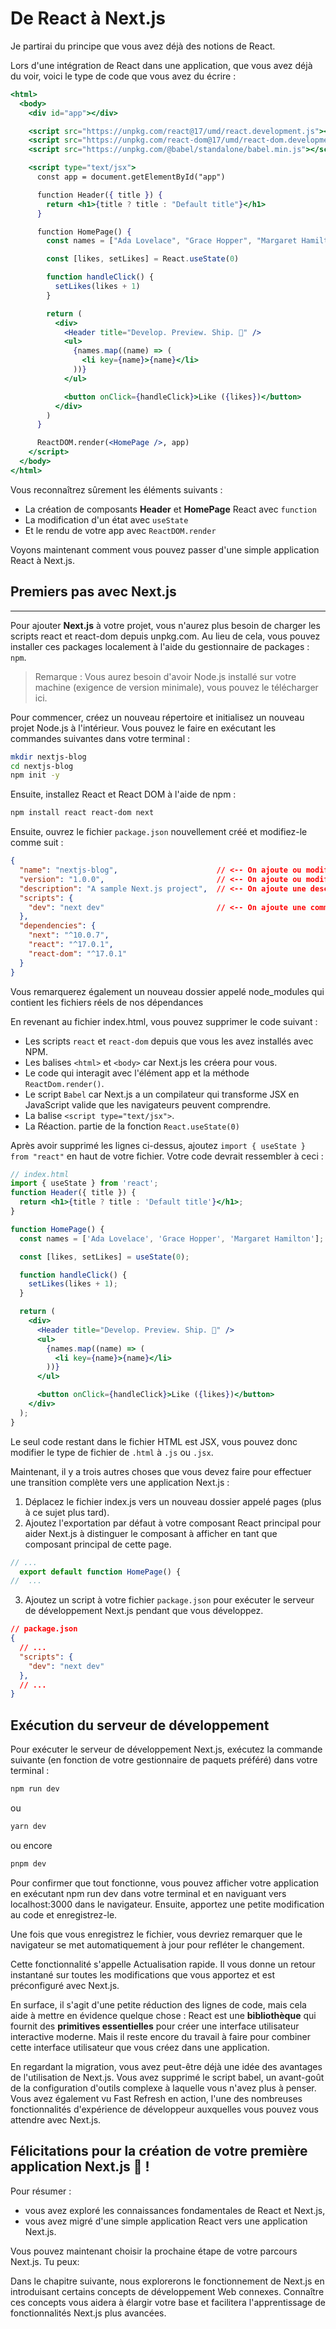 # De React à Next.js

Je partirai du principe que vous avez déjà des notions de React. 

Lors d'une intégration de React dans une application, que vous avez déjà du voir, voici le type de code que vous avez du écrire :

```jsx
<html>
  <body>
    <div id="app"></div>

    <script src="https://unpkg.com/react@17/umd/react.development.js"></script>
    <script src="https://unpkg.com/react-dom@17/umd/react-dom.development.js"></script>
    <script src="https://unpkg.com/@babel/standalone/babel.min.js"></script>

    <script type="text/jsx">
      const app = document.getElementById("app")

      function Header({ title }) {
        return <h1>{title ? title : "Default title"}</h1>
      }

      function HomePage() {
        const names = ["Ada Lovelace", "Grace Hopper", "Margaret Hamilton"]

        const [likes, setLikes] = React.useState(0)

        function handleClick() {
          setLikes(likes + 1)
        }

        return (
          <div>
            <Header title="Develop. Preview. Ship. 🚀" />
            <ul>
              {names.map((name) => (
                <li key={name}>{name}</li>
              ))}
            </ul>

            <button onClick={handleClick}>Like ({likes})</button>
          </div>
        )
      }

      ReactDOM.render(<HomePage />, app)
    </script>
  </body>
</html>
```

Vous reconnaîtrez sûrement les éléments suivants :
- La création de composants **Header** et **HomePage** React avec `function`
- La modification d'un état avec `useState`
- Et le rendu de votre app avec `ReactDOM.render`

Voyons maintenant comment vous pouvez passer d'une simple application React à Next.js.

## Premiers pas avec Next.js
---

Pour ajouter **Next.js** à votre projet, vous n'aurez plus besoin de charger les scripts react et react-dom depuis unpkg.com. Au lieu de cela, vous pouvez installer ces packages localement à l'aide du gestionnaire de packages : `npm`.

> Remarque : Vous aurez besoin d'avoir Node.js installé sur votre machine (exigence de version minimale), vous pouvez le télécharger ici.

Pour commencer, créez un nouveau répertoire et initialisez un nouveau projet Node.js à l'intérieur. Vous pouvez le faire en exécutant les commandes suivantes dans votre terminal :

```bash
mkdir nextjs-blog
cd nextjs-blog
npm init -y
```

Ensuite, installez React et React DOM à l'aide de npm :

```bash
npm install react react-dom next
```

Ensuite, ouvrez le fichier `package.json` nouvellement créé et modifiez-le comme suit :

```json
{
  "name": "nextjs-blog",                      // <-- On ajoute ou modifi le nom du projet
  "version": "1.0.0",                         // <-- On ajoute ou modifi une version
  "description": "A sample Next.js project",  // <-- On ajoute une description
  "scripts": {
    "dev": "next dev"                         // <-- On ajoute une commande
  },
  "dependencies": {
    "next": "^10.0.7",
    "react": "^17.0.1",
    "react-dom": "^17.0.1"
  }
}
```

Vous remarquerez également un nouveau dossier appelé node_modules qui contient les fichiers réels de nos dépendances

En revenant au fichier index.html, vous pouvez supprimer le code suivant :

- Les scripts `react` et `react-dom` depuis que vous les avez installés avec NPM.
- Les balises `<html>` et `<body>` car Next.js les créera pour vous.
- Le code qui interagit avec l'élément app et la méthode `ReactDom.render()`.
- Le script `Babel` car Next.js a un compilateur qui transforme JSX en JavaScript valide que les navigateurs peuvent comprendre.
- La balise `<script type="text/jsx">`.
- La Réaction. partie de la fonction `React.useState(0)`

Après avoir supprimé les lignes ci-dessus, ajoutez `import { useState } from "react"` en haut de votre fichier. Votre code devrait ressembler à ceci :

```jsx
// index.html
import { useState } from 'react';
function Header({ title }) {
  return <h1>{title ? title : 'Default title'}</h1>;
}

function HomePage() {
  const names = ['Ada Lovelace', 'Grace Hopper', 'Margaret Hamilton'];

  const [likes, setLikes] = useState(0);

  function handleClick() {
    setLikes(likes + 1);
  }

  return (
    <div>
      <Header title="Develop. Preview. Ship. 🚀" />
      <ul>
        {names.map((name) => (
          <li key={name}>{name}</li>
        ))}
      </ul>

      <button onClick={handleClick}>Like ({likes})</button>
    </div>
  );
}
```

Le seul code restant dans le fichier HTML est JSX, vous pouvez donc modifier le type de fichier de `.html` à `.js` ou `.jsx`.

Maintenant, il y a trois autres choses que vous devez faire pour effectuer une transition complète vers une application Next.js :

1. Déplacez le fichier index.js vers un nouveau dossier appelé pages (plus à ce sujet plus tard).
2. Ajoutez l'exportation par défaut à votre composant React principal pour aider Next.js à distinguer le composant à afficher en tant que composant principal de cette page.

```jsx
// ...
  export default function HomePage() {
//  ...
```

3. Ajoutez un script à votre fichier `package.json` pour exécuter le serveur de développement Next.js pendant que vous développez.

```json
// package.json
{
  // ...
  "scripts": {
    "dev": "next dev"
  },
  // ...
}
```

## Exécution du serveur de développement

Pour exécuter le serveur de développement Next.js, exécutez la commande suivante (en fonction de votre gestionnaire de paquets préféré) dans votre terminal :

```bash
npm run dev
```
ou
```bash
yarn dev
```
ou encore
```bash
pnpm dev
```

Pour confirmer que tout fonctionne, vous pouvez afficher votre application en exécutant npm run dev dans votre terminal et en naviguant vers localhost:3000 dans le navigateur. Ensuite, apportez une petite modification au code et enregistrez-le.

Une fois que vous enregistrez le fichier, vous devriez remarquer que le navigateur se met automatiquement à jour pour refléter le changement.

Cette fonctionnalité s'appelle Actualisation rapide. Il vous donne un retour instantané sur toutes les modifications que vous apportez et est préconfiguré avec Next.js.

En surface, il s'agit d'une petite réduction des lignes de code, mais cela aide à mettre en évidence quelque chose : React est une **bibliothèque** qui fournit des **primitives essentielles** pour créer une interface utilisateur interactive moderne. Mais il reste encore du travail à faire pour combiner cette interface utilisateur que vous créez dans une application.

En regardant la migration, vous avez peut-être déjà une idée des avantages de l'utilisation de Next.js. Vous avez supprimé le script babel, un avant-goût de la configuration d'outils complexe à laquelle vous n'avez plus à penser. Vous avez également vu Fast Refresh en action, l'une des nombreuses fonctionnalités d'expérience de développeur auxquelles vous pouvez vous attendre avec Next.js.

## Félicitations pour la création de votre première application Next.js 👏 !

Pour résumer : 
- vous avez exploré les connaissances fondamentales de React et Next.js, 
- vous avez migré d'une simple application React vers une application Next.js.

Vous pouvez maintenant choisir la prochaine étape de votre parcours Next.js. Tu peux:

Dans le chapitre suivante, nous explorerons le fonctionnement de Next.js en introduisant certains concepts de développement Web connexes. Connaître ces concepts vous aidera à élargir votre base et facilitera l'apprentissage de fonctionnalités Next.js plus avancées.
